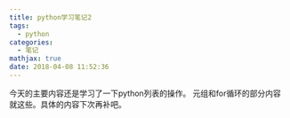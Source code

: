 ```yaml
---
title: python学习笔记2
tags:
  - python
categories:
  - 笔记
mathjax: true
date: 2018-04-08 11:52:36
---
```

今天的主要内容还是学习了一下python列表的操作。
元组和for循环的部分内容
就这些。具体的内容下次再补吧。